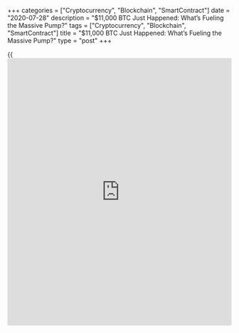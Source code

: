 +++
categories = ["Cryptocurrency", "Blockchain", "SmartContract"]
date = "2020-07-28"
description = "$11,000 BTC Just Happened: What’s Fueling the Massive Pump?"
tags = ["Cryptocurrency", "Blockchain", "SmartContract"]
title = "$11,000 BTC Just Happened: What’s Fueling the Massive Pump?"
type = "post"
+++

{{<iframe id="large-banner" src="https://www.bounty.group/#slide=7.0" width="100%" height="600" scrolling="no" style="border: 0px solid rgb(216, 221, 230); border-radius: 3px;">}}

The [bitcoin](https://www.letsplayfx.com/blog/forex-for-bitcoin/) price peaked at $11,417.11 Monday evening, up more than
$1,500 on the day. At the time of writing, the digital asset was sitting
on a gain of 13% at $11,233, according to TradingView. From a technical
standpoint, [bitcoin](https://www.letsplayfx.com/blog/forex-for-bitcoin/)’s price far exceeds the 50-period and 200-period
moving averages. The relative strength index on the hourly chart points
to overbought conditions.

![$11,000 Bitcoin Just Happened: What’s Fueling the Massive Pump?][1]

At its current price point, [bitcoin](https://www.letsplayfx.com/blog/forex-for-bitcoin/) has a total market cap of nearly
$205.2 billion. That accounts for 63.1% of the overall crypto market,
which is presently worth almost $327 billion. The rally caught the
attention of mainstream media and casual traders who have grown
accustomed to seeing [bitcoin](https://www.letsplayfx.com/blog/forex-for-bitcoin/) rejected in and around the $10,500 mark.
After months of lateral moves, the largest cryptocurrency by market
capitalization is finally breaking out.

Bitcoin is surging at a time when gold–the world’s most trusted haven
asset– is trading at all-time highs against the U.S. dollar. In both
cases, [investor](https://www.fintechee.com/tutorial-for-forex-trading/investor-mode/)s appear to be hedging their bets against a shaky
economic recovery–one that could dismantle the stock-market rally over
the medium term. While [bitcoin](https://www.letsplayfx.com/blog/forex-for-bitcoin/) still has a long way to go to prove it’s
an established store of value like bullion, the digital currency
continues to defy the odds with jaw-dropping returns. Despite being
written off in mainstream circles due to its volatility and regulatory
scrutiny, [bitcoin](https://www.letsplayfx.com/blog/forex-for-bitcoin/) is up nearly 60% year-to-date. It remains the best-
performing asset of the past decade.

If [bitcoin](https://www.letsplayfx.com/blog/forex-for-bitcoin/)’s proponents are correct, the digital currency is about to
enter another bullish cycle–one that could end with 10x returns by the
end of 2021. For that to happen, adoption will have to keep growing in
the face of record central-bank stimulus, ballooning budget deficits,
and worsening economic conditions.

_Source:[FXPro][2]_

   1. /files/downloads/0/b/7/0b707df7368ec44287e92a4bd6f4486e_0b11015e4ba708a59ec93c1e9ed74981.png
   2. /geturl/index/713c5977312e5a708e0f5eadf0ea48de0f83079d/